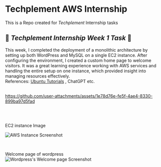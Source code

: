 # Techplement AWS Internship
This is a Repo created for *Techplement* Internship tasks

## 🚀 *Techplement Internship Week 1 Task* 🚀

This week, I completed the deployment of a monolithic architecture by setting up both WordPress and MySQL on a single EC2 instance. After configuring the environment, I created a custom home page to welcome visitors. It was a great learning experience working with AWS services and handling the entire setup on one instance, which provided insight into managing resources effectively.<br />
References: [Ubuntu Tutorials](https://ubuntu.com/tutorials/install-and-configure-wordpress#9-thats-all) , ChatGPT etc.<br />
<br />


https://github.com/user-attachments/assets/1e78d76e-fe5f-4ae4-8330-899ba97d5fad


<br />

<br />

EC2 instance Image   <br />

![AWS Instance Screenshot](https://github.com/user-attachments/assets/f18602af-7c8d-4c73-98e0-a5ee7fe4ff27)

<br />

Welcome page of wordpress<br />
![Wordpress's Welcome page Screenshot](https://github.com/user-attachments/assets/15ccf620-995d-438e-a3d3-fd4eefdb88be)
<br />
